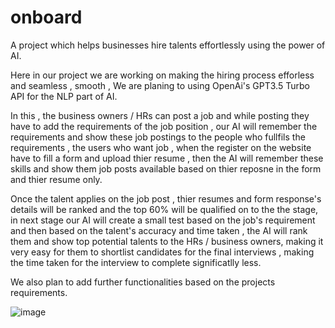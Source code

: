 # onboard
A project which helps businesses hire talents effortlessly using the power of AI.

Here in our project we are working on making the hiring process efforless and seamless , smooth , We are planing to using OpenAi's GPT3.5 Turbo API for the NLP part of AI. 

In this , the business owners / HRs can post a job and while posting they have to add the requirements of the job position , our AI will remember the requirements and show these job postings to the people who fullfils the requirements , the users who want job , when the register on the website have to fill a form and upload thier resume , then the AI will remember these skills and  show them job posts available based on thier reposne in the form and thier resume only. 

Once the talent applies on the job post , thier resumes and form response's details will be ranked and the top 60% will be qualified on to the the stage, in next stage our AI will create a small test based on the job's requirement and then based on the talent's accuracy and time taken , the AI will rank them and show top potential talents to the HRs / business owners, making it very easy for them to shortlist candidates for the final interviews , making the time taken for the interview to complete significatlly less.

We also plan to add further functionalities based on the projects requirements.

![image](https://github.com/justanuragmaurya/onboard/assets/143787059/ffa00e12-b010-4ca1-a645-bc31e8a8b208)
